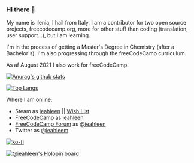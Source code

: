 ### Hi there 👋

My name is Ilenia, I hail from Italy.
I am a contributor for two open source projects, freecodecamp.org, more for other stuff than coding (translation, user support...), but I am learning.

I'm in the process of getting a Master's Degree in Chemistry (after a Bachelor's).
I'm also progressing through the freeCodeCamp curriculum.

As af August 2021 I also work for freeCodeCamp.


<!--
**ieahleen/ieahleen** is a ✨ _special_ ✨ repository because its `README.md` (this file) appears on your GitHub profile.

Here are some ideas to get you started:

- 🔭 I’m currently working on ...

- 👯 I’m looking to collaborate on ...
- 🤔 I’m looking for help with ...
- 💬 Ask me about ...
- 📫 How to reach me: ...
- 😄 Pronouns: ...
- ⚡ Fun fact: ...
-->

[![Anurag's github stats](https://github-readme-stats.vercel.app/api?username=ilenia-magoni&show_icons=true)](https://github.com/anuraghazra/github-readme-stats)

[![Top Langs](https://github-readme-stats.vercel.app/api/top-langs/?username=ilenia-magoni)](https://github.com/anuraghazra/github-readme-stats)

Where I am online:
 - Steam as [ieahleen](https://steamcommunity.com/profiles/76561198123312343/) || [Wish List](https://store.steampowered.com/wishlist/profiles/76561198123312343/)
 - [FreeCodeCamp](https://www.freecodecamp.org/) as [ieahleen](https://www.freecodecamp.org/ieahleen)
 - [FreeCodeCamp Forum](https://forum.freecodecamp.org/) as [@ieahleen](https://forum.freecodecamp.org/u/ieahleen/)
 - Twitter as [@ieahleem](https://twitter.com/ieahleen)

[![ko-fi](https://ko-fi.com/img/githubbutton_sm.svg)](https://ko-fi.com/B0B7AM2E8)

[![@ieahleen's Holopin board](https://holopin.me/ieahleen)](https://holopin.io/@ieahleen)
  
